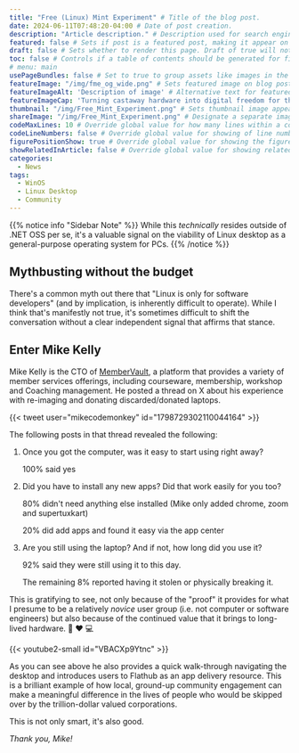 ```yaml
---
title: "Free (Linux) Mint Experiment" # Title of the blog post.
date: 2024-06-11T07:48:20-04:00 # Date of post creation.
description: "Article description." # Description used for search engine.
featured: false # Sets if post is a featured post, making it appear on the sidebar. A featured post won't be listed on the sidebar if it's the current page
draft: false # Sets whether to render this page. Draft of true will not be rendered.
toc: false # Controls if a table of contents should be generated for first-level links automatically.
# menu: main
usePageBundles: false # Set to true to group assets like images in the same folder as this post.
featureImage: "/img/fme_og_wide.png" # Sets featured image on blog post.
featureImageAlt: 'Description of image' # Alternative text for featured image.
featureImageCap: 'Turning castaway hardware into digital freedom for the under-served' # Caption (optional).
thumbnail: "/img/Free_Mint_Experiment.png" # Sets thumbnail image appearing inside card on homepage.
shareImage: "/img/Free_Mint_Experiment.png" # Designate a separate image for social media sharing.
codeMaxLines: 10 # Override global value for how many lines within a code block before auto-collapsing.
codeLineNumbers: false # Override global value for showing of line numbers within code block.
figurePositionShow: true # Override global value for showing the figure label.
showRelatedInArticle: false # Override global value for showing related posts in this series at the end of the content.
categories:
  - News
tags:
  - WinOS
  - Linux Desktop
  - Community
---
```



{{% notice info "Sidebar Note" %}}
While this *technically* resides outside of .NET OSS per se, it's a valuable signal on the viability of Linux desktop as a general-purpose operating system for PCs.
{{% /notice %}}



## Mythbusting without the budget

There's a common myth out there that "Linux is only for software developers" (and by implication, is inherently difficult to operate). While I think that's manifestly not true, it's sometimes difficult to shift the conversation without a clear independent signal that affirms that stance.

## Enter Mike Kelly

Mike Kelly is the CTO of [MemberVault](https://membervault.co), a platform that provides a variety of member services offerings, including courseware, membership, workshop and Coaching management. He posted a thread on X about his experience with re-imaging and donating discarded/donated laptops.

{{< tweet user="mikecodemonkey" id="1798729302110044164" >}}

The following posts in that thread revealed the following:

1. Once you got the computer, was it easy to start using right away?

      100% said yes

2. Did you have to install any new apps? Did that work easily for you too?

      80% didn't need anything else installed (Mike only added chrome, zoom and supertuxkart)

      20% did add apps and found it easy via the app center

3. Are you still using the laptop?  And if not, how long did you use it?

      92% said they were still using it to this day.

      The remaining 8% reported having it stolen or physically breaking it.

This is gratifying to see, not only because of the "proof" it provides for what I presume to be a relatively *novice* user group (i.e. not computer or software engineers) but also because of the continued value that it brings to long-lived hardware. 🐧 ❤️ 💻

{{< youtube2-small id="VBACXp9Ytnc" >}}

As you can see above he also provides a quick walk-through navigating the desktop and introduces users to Flathub as an app delivery resource. This is a brilliant example of how local, ground-up community engagement can make a meaningful difference in the lives of people who would be skipped over by the trillion-dollar valued corporations. 

This is not only smart, it's also good.

*Thank you, Mike!*
